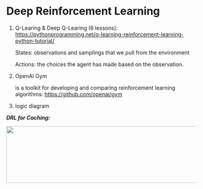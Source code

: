 # Deep Reinforcement Learning

1. Q-Learing & Deep Q-Learing (6 lessons): https://pythonprogramming.net/q-learning-reinforcement-learning-python-tutorial/

   States: observations and samplings that we pull from the environment
   
   Actions: the choices the agent has made based on the observation.
   
2. OpenAI Gym 

   is a toolkit for developing and comparing reinforcement learning algorithms: https://github.com/openai/gym

3. logic diagram
   
***DRL for Caching:***
<p>
<img src="https://user-images.githubusercontent.com/23052423/96511816-789de300-1257-11eb-8f42-9f7aef827424.png" width="600" height="150">
</p>

